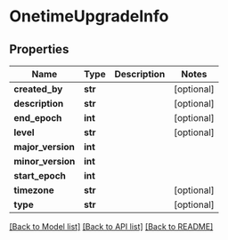 # OnetimeUpgradeInfo

## Properties
Name | Type | Description | Notes
------------ | ------------- | ------------- | -------------
**created_by** | **str** |  | [optional] 
**description** | **str** |  | [optional] 
**end_epoch** | **int** |  | [optional] 
**level** | **str** |  | [optional] 
**major_version** | **int** |  | 
**minor_version** | **int** |  | 
**start_epoch** | **int** |  | 
**timezone** | **str** |  | [optional] 
**type** | **str** |  | [optional] 

[[Back to Model list]](../README.md#documentation-for-models) [[Back to API list]](../README.md#documentation-for-api-endpoints) [[Back to README]](../README.md)


